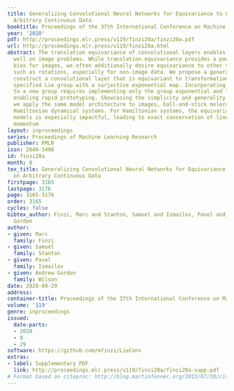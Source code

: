 ```yaml
---
title: Generalizing Convolutional Neural Networks for Equivariance to Lie Groups on
  Arbitrary Continuous Data
booktitle: Proceedings of the 37th International Conference on Machine Learning
year: '2020'
pdf: http://proceedings.mlr.press/v119/finzi20a/finzi20a.pdf
url: http://proceedings.mlr.press/v119/finzi20a.html
abstract: The translation equivariance of convolutional layers enables CNNs to generalize
  well on image problems. While translation equivariance provides a powerful inductive
  bias for images, we often additionally desire equivariance to other transformations,
  such as rotations, especially for non-image data. We propose a general method to
  construct a convolutional layer that is equivariant to transformations from any
  specified Lie group with a surjective exponential map. Incorporating equivariance
  to a new group requires implementing only the group exponential and logarithm maps,
  enabling rapid prototyping. Showcasing the simplicity and generality of our method,
  we apply the same model architecture to images, ball-and-stick molecular data, and
  Hamiltonian dynamical systems. For Hamiltonian systems, the equivariance of our
  models is especially impactful, leading to exact conservation of linear and angular
  momentum.
layout: inproceedings
series: Proceedings of Machine Learning Research
publisher: PMLR
issn: 2640-3498
id: finzi20a
month: 0
tex_title: Generalizing Convolutional Neural Networks for Equivariance to Lie Groups
  on Arbitrary Continuous Data
firstpage: 3165
lastpage: 3176
page: 3165-3176
order: 3165
cycles: false
bibtex_author: Finzi, Marc and Stanton, Samuel and Izmailov, Pavel and Wilson, Andrew
  Gordon
author:
- given: Marc
  family: Finzi
- given: Samuel
  family: Stanton
- given: Pavel
  family: Izmailov
- given: Andrew Gordon
  family: Wilson
date: 2020-09-29
address: 
container-title: Proceedings of the 37th International Conference on Machine Learning
volume: '119'
genre: inproceedings
issued:
  date-parts:
  - 2020
  - 9
  - 29
software: https://github.com/mfinzi/LieConv
extras:
- label: Supplementary PDF
  link: http://proceedings.mlr.press/v119/finzi20a/finzi20a-supp.pdf
# Format based on citeproc: http://blog.martinfenner.org/2013/07/30/citeproc-yaml-for-bibliographies/
---
```

